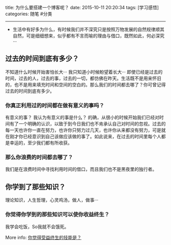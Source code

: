 title: 为什么要搭建一个博客呢？
date: 2015-10-11 20:20:34
tags: [学习感悟]
categories: 随笔 #分类

---
* 生活中有好多为什么，有时候我们并不深究只是按照万物发展的自然规律顺其自然，可是细细想来，似乎都有不言而喻的理由与借口，既然如此，何必深究··· 

## 过去的时间到底有多少？
不知道什么时候开始害怕长大···
我只知道小时候盼望着长大···
即使已经是过去的时间，过去的人，过去的事，过去的一切，都仿佛在昨天。生活既不是用来怀旧的，也不是用来填充时间和空间的空白的。那么我们的时间都去哪了？你可曾记得过去的时间到底有多少。

### 你真正利用过的时间都在做有意义的事吗？
有意义的事？
我认为有意义的事是什么？
的确，从很小的时候开始我们已经对时间有了一个明确的认识，以致于到今日我们也不肯承认自己对时间的忽视。过去的每一天也许你一直在努力，也许你只努力过几天，也许你从来都没有努力，可是就在刚才你已经意识到自己该做应该做的事了。如此说来，在过去的时间里每个人都是幸运的，至少我们都有所收获。

### 那么你浪费的时间都去哪了？
我们是在浪费时间中寻找利用时间的借口，而且我们也不是黑夜里的独行者。


## 你学到了那些知识？
理论知识，人生哲理，心灵鸡汤，做人，做事···

### 你觉得你学到的那些知识可以使你收益终生？
我学会吃饭，So我就不会饿死。

More info: [你觉得受益终生的技能是？](http://www.zhihu.com/question/20448329)
